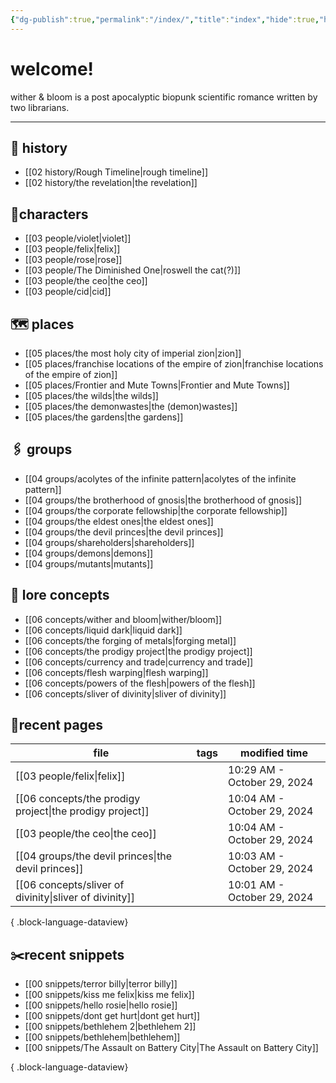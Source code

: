 ```yaml
---
{"dg-publish":true,"permalink":"/index/","title":"index","hide":true,"hideInGraph":true,"tags":["gardenEntry"],"created":"2024-08-07T09:02:57.000-05:00","updated":"2024-10-29T10:29:32.508-05:00"}
---
```


# welcome!
wither & bloom is a post apocalyptic biopunk scientific romance written by two librarians.


---
## 🏰 history
- [[02 history/Rough Timeline\|rough timeline]]
- [[02 history/the revelation\|the revelation]]
## 👫characters
- [[03 people/violet\|violet]]
- [[03 people/felix\|felix]]
- [[03 people/rose\|rose]]
- [[03 people/The Diminished One\|roswell the cat(?)]]
- [[03 people/the ceo\|the ceo]]
- [[03 people/cid\|cid]]
## 🗺️ places
- [[05 places/the most holy city of imperial zion\|zion]]
- [[05 places/franchise locations of the empire of zion\|franchise locations of the empire of zion]]
- [[05 places/Frontier and Mute Towns\|Frontier and Mute Towns]]
- [[05 places/the wilds\|the wilds]]
- [[05 places/the demonwastes\|the (demon)wastes]]
- [[05 places/the gardens\|the gardens]]
## 🖇️ groups
- [[04 groups/acolytes of the infinite pattern\|acolytes of the infinite pattern]]
- [[04 groups/the brotherhood of gnosis\|the brotherhood of gnosis]]
- [[04 groups/the corporate fellowship\|the corporate fellowship]]
- [[04 groups/the eldest ones\|the eldest ones]]
- [[04 groups/the devil princes\|the devil princes]]
- [[04 groups/shareholders\|shareholders]]
- [[04 groups/demons\|demons]]
- [[04 groups/mutants\|mutants]]
## 📖 lore concepts
- [[06 concepts/wither and bloom\|wither/bloom]]
- [[06 concepts/liquid dark\|liquid dark]]
- [[06 concepts/the forging of metals\|forging metal]]
- [[06 concepts/the prodigy project\|the prodigy project]]
- [[06 concepts/currency and trade\|currency and trade]]
- [[06 concepts/flesh warping\|flesh warping]]
- [[06 concepts/powers of the flesh\|powers of the flesh]]
- [[06 concepts/sliver of divinity\|sliver of divinity]]

## 📌recent pages
| file                                                        | tags      | modified time               |
| ----------------------------------------------------------- | --------- | --------------------------- |
| [[03 people/felix\|felix]]                               | <ul></ul> | 10:29 AM - October 29, 2024 |
| [[06 concepts/the prodigy project\|the prodigy project]] | <ul></ul> | 10:04 AM - October 29, 2024 |
| [[03 people/the ceo\|the ceo]]                           | <ul></ul> | 10:04 AM - October 29, 2024 |
| [[04 groups/the devil princes\|the devil princes]]       | <ul></ul> | 10:03 AM - October 29, 2024 |
| [[06 concepts/sliver of divinity\|sliver of divinity]]   | <ul></ul> | 10:01 AM - October 29, 2024 |

{ .block-language-dataview}

## ✂️recent snippets
- [[00 snippets/terror billy\|terror billy]]
- [[00 snippets/kiss me felix\|kiss me felix]]
- [[00 snippets/hello rosie\|hello rosie]]
- [[00 snippets/dont get hurt\|dont get hurt]]
- [[00 snippets/bethlehem 2\|bethlehem 2]]
- [[00 snippets/bethlehem\|bethlehem]]
- [[00 snippets/The Assault on Battery City\|The Assault on Battery City]]

{ .block-language-dataview}
